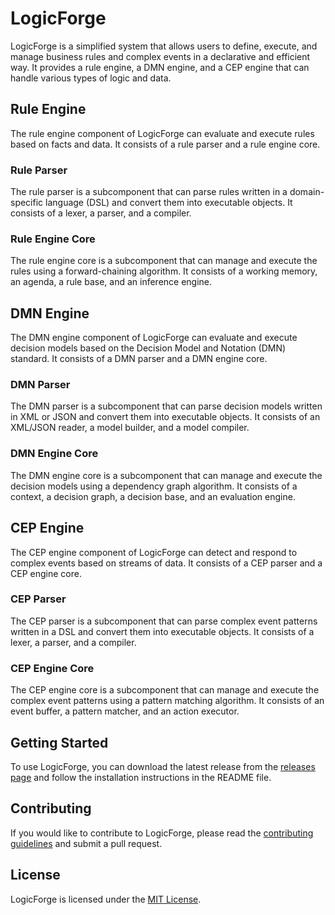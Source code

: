 # LogicForge

LogicForge is a simplified system that allows users to define, execute, and manage business rules and complex events in a declarative and efficient way. It provides a rule engine, a DMN engine, and a CEP engine that can handle various types of logic and data.

## Rule Engine

The rule engine component of LogicForge can evaluate and execute rules based on facts and data. It consists of a rule parser and a rule engine core.

### Rule Parser

The rule parser is a subcomponent that can parse rules written in a domain-specific language (DSL) and convert them into executable objects. It consists of a lexer, a parser, and a compiler.

### Rule Engine Core

The rule engine core is a subcomponent that can manage and execute the rules using a forward-chaining algorithm. It consists of a working memory, an agenda, a rule base, and an inference engine.

## DMN Engine

The DMN engine component of LogicForge can evaluate and execute decision models based on the Decision Model and Notation (DMN) standard. It consists of a DMN parser and a DMN engine core.

### DMN Parser

The DMN parser is a subcomponent that can parse decision models written in XML or JSON and convert them into executable objects. It consists of an XML/JSON reader, a model builder, and a model compiler.

### DMN Engine Core

The DMN engine core is a subcomponent that can manage and execute the decision models using a dependency graph algorithm. It consists of a context, a decision graph, a decision base, and an evaluation engine.

## CEP Engine

The CEP engine component of LogicForge can detect and respond to complex events based on streams of data. It consists of a CEP parser and a CEP engine core.

### CEP Parser

The CEP parser is a subcomponent that can parse complex event patterns written in a DSL and convert them into executable objects. It consists of a lexer, a parser, and a compiler.

### CEP Engine Core

The CEP engine core is a subcomponent that can manage and execute the complex event patterns using a pattern matching algorithm. It consists of an event buffer, a pattern matcher, and an action executor.

## Getting Started

To use LogicForge, you can download the latest release from the [releases page](https://github.com/fx2y/LogicForge/releases) and follow the installation instructions in the README file.

## Contributing

If you would like to contribute to LogicForge, please read the [contributing guidelines](CONTRIBUTING.md) and submit a pull request.

## License

LogicForge is licensed under the [MIT License](LICENSE).
